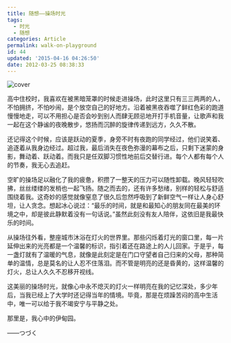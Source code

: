 ```yaml
---
title: 随想——操场时光
tags:
  - 时光
  - 随想
categories: Article
permalink: walk-on-playground
id: 44
updated: '2015-04-16 04:26:50'
date: 2012-03-25 08:38:33
---
```


![cover](https://cat.yufan.me/cats/015557wpA.jpg)

高中住校时，我喜欢在被黑暗笼罩的时候走进操场，此时这里只有三三两两的人，不怕拥挤，不怕吵闹，是个放空自己的好地方。沿着被黑夜吞噬了鲜红色彩的跑道慢慢地走，可以不用担心是否会吵到别人而肆无顾忌地开打手机音量，让歌声和我一起在这个静谧的夜晚散步，悠扬而沉醉的旋律传递到远方，久久不散。

还记得这个时候，应该是跃动的夏季，身旁不时有夜跑的同学经过，他们说笑着、追逐着从我身边经过。超过我，最后消失在夜色弥漫的幕布之后，只剩下迷蒙的身影，舞动着、跃动着。而我只是任双脚习惯性地前后交替行进。每个人都有每个人的节奏，我无心去追赶。

<!--more-->

空旷的操场足以融化了我的疲惫，积攒了一整天的压力可以随性卸载。晚风轻轻吹拂，丝丝缕缕的发梢也一起飞扬。随之而去的，还有许多愁绪，别样的轻松与舒适围绕着我。这奇妙的感觉就像窒息了很久后忽然呼吸到了新鲜空气一样让人身心舒坦，让人贪念。想起冰心说过：“最乐的时间，就是和最知心的朋友同在最美的环境之中，却是彼此静默着没有一句话说。”虽然此刻没有友人陪伴，这依旧是我最快乐的时间。

从操场往外看，整座城市沐浴在灯火的世界里。那些闪烁着灯光的窗口里，每一片延伸出来的光亮都是一个温馨的标识，指引着还在路途上的人儿回家。于是乎，每一盏灯就有了温暖的气息，就像是此刻定是在门口守望者自己归来的父母，那种简单的温情，总是莫名的让人忍不住落泪。而不管是明亮的还是昏黄的，这样温馨的灯火，总让人久久不忍移开视线。

这美丽的操场时光，就像心中永不熄灭的灯火一样明亮在我的记忆深处，多少年后，当我已经上了大学时还记得当年的情境。毕竟，那是在烦躁苦闷的高中生活中，唯一可以给于我不竭安宁与平静之处。

那里是，我心中的伊甸园。

——つづく 
